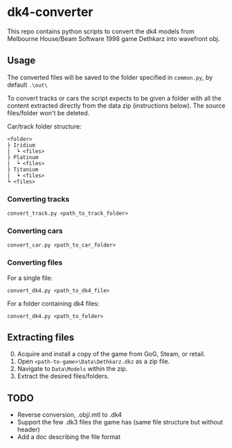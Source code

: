 # dk4-converter

This repo contains python scripts to convert the dk4 models from Melbourne House/Beam Software 1998 game Dethkarz into wavefront obj.

## Usage

The converted files will be saved to the folder specified in `common.py`, by default `.\out\`

To convert tracks or cars the script expects to be given a folder with all the content extracted directly from the data zip (instructions below). The source files/folder won't be deleted.

Car/track folder structure:

    <folder>
    ├ Iridium
    |  ┕ <files>
    ├ Platinum
    |  ┕ <files>
    ├ Titanium
    |  ┕ <files>
    ┕ <files>

### Converting tracks

    convert_track.py <path_to_track_folder>

### Converting cars

    convert_car.py <path_to_car_folder>


### Converting files

For a single file:

    convert_dk4.py <path_to_dk4_file>

For a folder containing dk4 files:

    convert_dk4.py <path_to_folder>

## Extracting files

0. Acquire and install a copy of the game from GoG, Steam, or retail.
1. Open `<path-to-game>\Data\Dethkarz.dkz` as a zip file.
2. Navigate to `Data\Models` within the zip.
3. Extract the desired files/folders.

## TODO

* Reverse conversion, .obj/.mtl to .dk4
* Support the few .dk3 files the game has (same file structure but without header)
* Add a doc describing the file format

